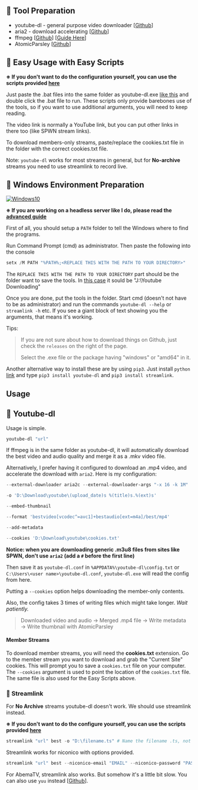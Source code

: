 ## 🔨 Tool Preparation

- youtube-dl - general purpose video downloader [[Github](https://github.com/ytdl-org/youtube-dl)]
- aria2 - download accelerating [[Github](https://github.com/aria2/aria2)]
- ffmpeg [[Github](https://github.com/FFmpeg/FFmpeg)] [[Guide Here](http://blog.gregzaal.com/how-to-install-ffmpeg-on-windows/)]
- AtomicParsley [[Github](https://github.com/wez/atomicparsley)]

## 🔨 Easy Usage with Easy Scripts

**※ If you don't want to do the configuration yourself, you can use the scripts provided [here](/scripts)**

Just paste the .bat files into the same folder as youtube-dl.exe [like this](/assets/dir1.PNG) and double click the .bat file to run. These scripts only provide barebones use of the tools, so if you want to use additional arguments, you will need to keep reading.

The video link is normally a YouTube link, but you can put other links in there too (like SPWN stream links).

To download members-only streams, paste/replace the cookies.txt file in the folder with the correct cookies.txt file.

Note: `youtube-dl` works for most streams in general, but for **No-archive** streams you need to use streamlink to record live.

## 🎪 Windows Environment Preparation

[![Windows10](https://img.shields.io/badge/Windows%2010-20H2-blue)](https://www.microsoft.com/en-us/software-download/windows10)

**※ If you are working on a headless server like I do, please read the [advanced guide](/Advanced/server.md)**

First of all, you should setup a `PATH` folder to tell the Windows where to find the programs.

Run Command Prompt (cmd) as administrator. Then paste the following into the console

```powershell
setx /M PATH "%PATH%;<REPLACE THIS WITH THE PATH TO YOUR DIRECTORY>"
```
The `REPLACE THIS WITH THE PATH TO YOUR DIRECTORY` part should be the folder want to save the tools. In [this case](/assets/dir1.PNG) it sould be "J:\Youtube Downloading"

Once you are done, put the tools in the folder. Start cmd (doesn't not have to be as administrator) and run the commands `youtube-dl --help` or `streamlink -h` etc. If you see a giant block of text showing you the arguments, that means it's working.

Tips: 

> If you are not sure about how to download things on Github, just check the `releases` on the right of the page.
>
> Select the .exe file or the package having "windows" or "amd64" in it.

Another alternative way to install these are by using `pip3`. Just install `python` [link](https://www.python.org/) and type `pip3 install youtube-dl` and `pip3 install streamlink`.

## Usage

## 🚩 Youtube-dl

Usage is simple.

```powershell
youtube-dl "url"
```
If ffmpeg is in the same folder as youtube-dl, it will automatically download the best video and audio quality and merge it as a .mkv video file.

Alternatively, I prefer having it configured to download an .mp4 video, and accelerate the download with `aria2`. Here is my configuration:

```powershell
--external-downloader aria2c --external-downloader-args "-x 16 -k 1M"

-o 'D:\Download\youtube\(upload_date)s %(title)s.%(ext)s'

--embed-thumbnail

--format 'bestvideo[vcodec^=avc1]+bestaudio[ext=m4a]/best/mp4'

--add-metadata

--cookies 'D:\Download\youtube\cookies.txt'
```

**Notice: when you are downloading generic .m3u8 files from sites like SPWN, don't use `aria2` (add a `#` before the first line)**

Then save it as `youtube-dl.conf` in `%APPDATA%\youtube-dl\config.txt` or `C:\Users\<user name>\youtube-dl.conf`, `youtube-dl.exe` will read the config from here.

Putting a `--cookies` option helps downloading the member-only contents.

Also, the config takes 3 times of writing files which might take longer. *Wait patiently.*

> Downloaded video and audio → Merged .mp4 file → Write metadata → Write thumbnail with AtomicParsley

#### Member Streams

To download member streams, you will need the **cookies.txt** extension. Go to the member stream you want to download and grab the "Current Site" cookies. This will prompt you to save a `cookies.txt` file on your computer. The `--cookies` argument is used to point the location of the `cookies.txt` file. The same file is also used for the Easy Scripts above.

### 🚩 Streamlink

For **No Archive** streams youtube-dl doesn't work. We should use streamlink instead.

**※ If you don't want to do the configure yourself, you can use the scripts provided [here](/scripts)**

```powershell
streamlink "url" best -o "D:\filename.ts" # Name the filename .ts, not .mp4
```

Streamlink works for niconico with options provided.

```powershell
streamlink "url" best --niconico-email "EMAIL" --niconico-password "PASSWORD" -o "filename.ts"
```

For AbemaTV, streamlink also works. But somehow it's a little bit slow. You can also use `yuu` instead [[Github](https://github.com/noaione/yuu)].
